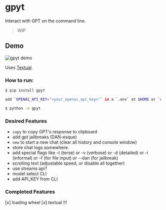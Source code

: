 # gpyt

Interact with GPT on the command line.

> WIP


## Demo

![gpyt demo](./media/gpyt-show-1.gif)

Uses [Textual](https://textual.textualize.io).


### How to run:
```sh
$ pip install gpyt

add `OPENAI_API_KEY="<your_openai_api_key>"` in a `.env` at $HOME or `export OPENAI_API_KEY=<your_key>`

$ python -m gpyt
```

### Desired Features

* `copy` to copy GPT's response to clipboard
* add gpt jailbreaks (DAN-esque)
* `new` to start a new chat (clear all history and console window)
* store chat logs somewhere.
* add special flags like -t (terse) or -v (verbose) or -d (detailed) or -i
  (informal) or -f (for file input) or --dan (for jailbreak)
* scrolling text (adjustable speed, or disable all together)
* use streams api?
* model select CLI
* add API_KEY from CLI


### Completed Features

[x] loading wheel
[x] textual !!!
